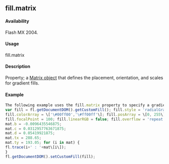 ## fill.matrix

#### Availability

Flash MX 2004.

#### Usage

fill.matrix

#### Description

Property; a [Matrix object](#!AdobeDocs/developers-animatesdk-docs/test/Matrix_object/matrix_summary.md) that defines the placement, orientation, and scales for gradient fills.

#### Example

```javascript
The following example uses the fill.matrix property to specify a gradient fill for the current selection:
var fill = fl.getDocumentDOM().getCustomFill(); fill.style = 'radialGradient';
fill.colorArray = \['\#00ff00','\#ff00ff'\]; fill.posArray = \[0, 255\];
fill.focalPoint = 100; fill.linearRGB = false; fill.overflow = 'repeat'; var mat = fill.matrix; mat.a = 0.0167083740234375;
mat.b = -0.0096435546875;
mat.c = 0.0312957763671875;
mat.d = 0.05419921875;
mat.tx = 288.65;
mat.ty = 193.05; for (i in mat) {
fl.trace(i+' : '+mat\[i\]);
}
fl.getDocumentDOM().setCustomFill(fill);

```